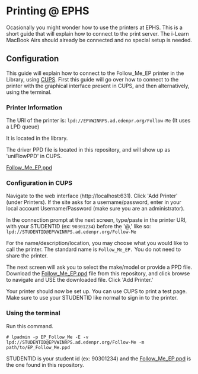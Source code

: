 # Printing @ EPHS
Ocasionally you might wonder how to use the printers at EPHS. This is a short guide that will explain how to connect to the print server. The i-Learn MacBook Airs should already be connected and no special setup is needed. 

## Configuration
This guide will explain how to connect to the Follow_Me_EP printer in the Library, using [CUPS](https://www.cups.org/). First this guide will go over how to connect to the printer with the graphical interface present in CUPS, and then alternatively, using the terminal. 

### Printer Information
The URI of the printer is: `lpd://EPVWINRPS.ad.edenpr.org/Follow-Me`
(It uses a LPD queue)

It is located in the library.

The driver PPD file is located in this repository, and will show up as 'uniFlowPPD' in CUPS. 

[Follow_Me_EP.ppd](Follow_Me_EP.ppd)

### Configuration in CUPS
Navigate to the web interface (http://localhost:631). Click 'Add Printer' (under Printers). If the site asks for a username/password, enter in your local account Username/Password (make sure you are an administrator). 

In the connection prompt at the next screen, type/paste in the printer URI, with your STUDENTID (ex: `90301234`) before the '@,' like so:
`lpd://STUDENTID@EPVWINRPS.ad.edenpr.org/Follow-Me`

For the name/description/location, you may choose what you would like to call the printer. The standard name is `Follow_Me_EP.` You do not need to share the printer. 

The next screen will ask you to select the make/model or provide a PPD file. Download the [Follow_Me_EP.ppd](Follow_Me_EP.ppd) file from this repository, and click browse to navigate and USE the downloaded file. Click 'Add Printer.'

Your printer should now be set up. You can use CUPS to print a test page. Make sure to use your STUDENTID like normal to sign in to the printer. 

### Using the terminal
Run this command. 

`# lpadmin -p EP_Follow_Me -E -v lpd://STUDENTID@EPVWINRPS.ad.edenpr.org/Follow-Me -m path/to/EP_Follow_Me.ppd`

STUDENTID is your student id (ex: 90301234) and the [Follow_Me_EP.ppd](EP_Follow_Me.ppd)  is the one found in this repository. 



